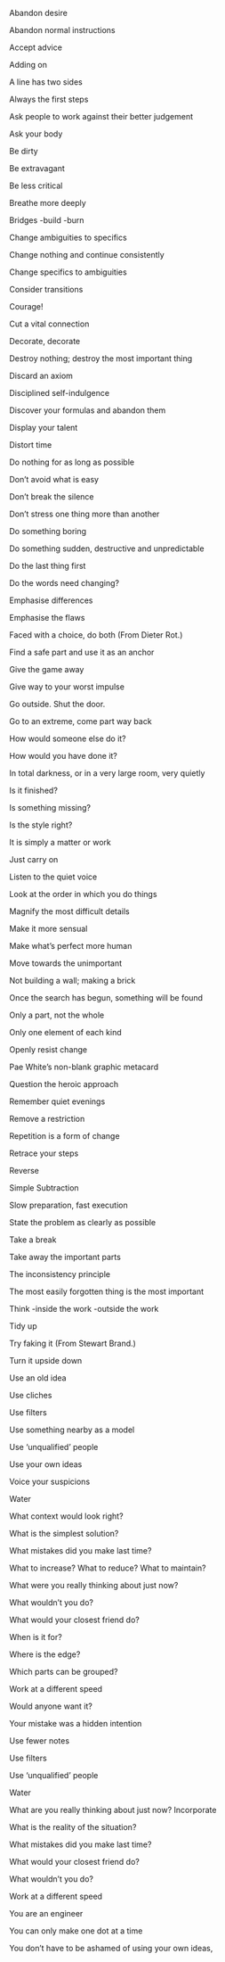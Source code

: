 Abandon desire

Abandon normal instructions

Accept advice

Adding on

A line has two sides

Always the first steps

Ask people to work against their better judgement

Ask your body

Be dirty

Be extravagant

Be less critical

Breathe more deeply

Bridges -build -burn

Change ambiguities to specifics

Change nothing and continue consistently

Change specifics to ambiguities

Consider transitions

Courage!

Cut a vital connection

Decorate, decorate

Destroy nothing; destroy the most important thing

Discard an axiom

Disciplined self-indulgence

Discover your formulas and abandon them

Display your talent

Distort time

Do nothing for as long as possible

Don’t avoid what is easy

Don’t break the silence

Don’t stress one thing more than another

Do something boring

Do something sudden, destructive and unpredictable

Do the last thing first

Do the words need changing?

Emphasise differences

Emphasise the flaws

Faced with a choice, do both (From Dieter Rot.)

Find a safe part and use it as an anchor

Give the game away

Give way to your worst impulse

Go outside. Shut the door.

Go to an extreme, come part way back

How would someone else do it?

How would you have done it?

In total darkness, or in a very large room, very quietly

Is it finished?

Is something missing?

Is the style right?

It is simply a matter or work

Just carry on

Listen to the quiet voice

Look at the order in which you do things

Magnify the most difficult details

Make it more sensual

Make what’s perfect more human

Move towards the unimportant

Not building a wall; making a brick

Once the search has begun, something will be found

Only a part, not the whole

Only one element of each kind

Openly resist change

Pae White’s non-blank graphic metacard

Question the heroic approach

Remember quiet evenings

Remove a restriction

Repetition is a form of change

Retrace your steps

Reverse

Simple Subtraction

Slow preparation, fast execution

State the problem as clearly as possible

Take a break

Take away the important parts

The inconsistency principle

The most easily forgotten thing is the most important

Think -inside the work -outside the work

Tidy up

Try faking it (From Stewart Brand.)

Turn it upside down

Use an old idea

Use cliches

Use filters

Use something nearby as a model

Use ‘unqualified’ people

Use your own ideas

Voice your suspicions

Water

What context would look right?

What is the simplest solution?

What mistakes did you make last time?

What to increase? What to reduce? What to maintain?

What were you really thinking about just now?

What wouldn’t you do?

What would your closest friend do?

When is it for?

Where is the edge?

Which parts can be grouped?

Work at a different speed

Would anyone want it?

Your mistake was a hidden intention

Use fewer notes

Use filters

Use ‘unqualified’ people

Water

What are you really thinking about just now? Incorporate

What is the reality of the situation?

What mistakes did you make last time?

What would your closest friend do?

What wouldn’t you do?

Work at a different speed

You are an engineer

You can only make one dot at a time

You don’t have to be ashamed of using your own ideas,
